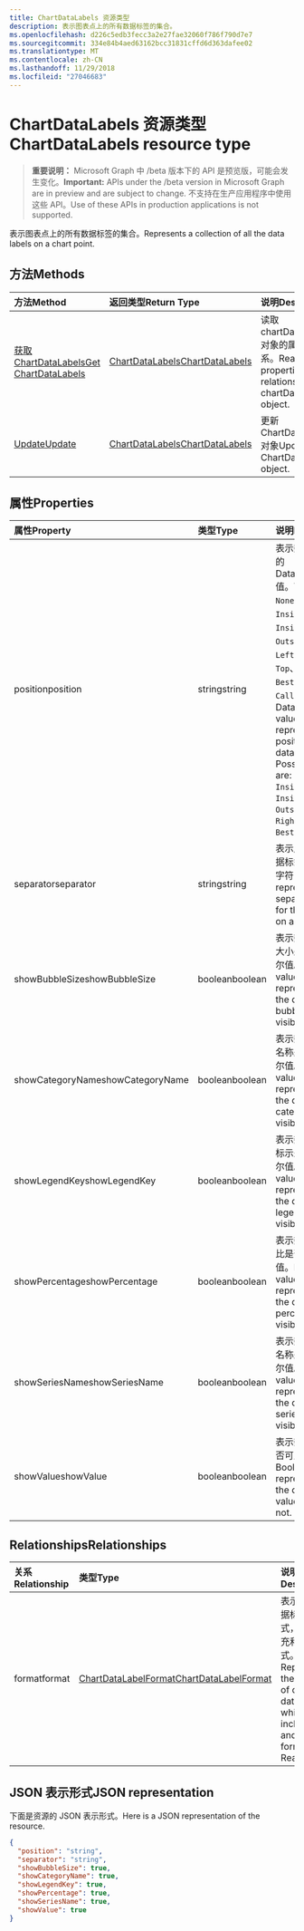 ```yaml
---
title: ChartDataLabels 资源类型
description: 表示图表点上的所有数据标签的集合。
ms.openlocfilehash: d226c5edb3fecc3a2e27fae32060f786f790d7e7
ms.sourcegitcommit: 334e84b4aed63162bcc31831cffd6d363dafee02
ms.translationtype: MT
ms.contentlocale: zh-CN
ms.lasthandoff: 11/29/2018
ms.locfileid: "27046683"
---
```

# <a name="chartdatalabels-resource-type"></a><span data-ttu-id="fdbd7-103">ChartDataLabels 资源类型</span><span class="sxs-lookup"><span data-stu-id="fdbd7-103">ChartDataLabels resource type</span></span>

> <span data-ttu-id="fdbd7-104">**重要说明：** Microsoft Graph 中 /beta 版本下的 API 是预览版，可能会发生变化。</span><span class="sxs-lookup"><span data-stu-id="fdbd7-104">**Important:** APIs under the /beta version in Microsoft Graph are in preview and are subject to change.</span></span> <span data-ttu-id="fdbd7-105">不支持在生产应用程序中使用这些 API。</span><span class="sxs-lookup"><span data-stu-id="fdbd7-105">Use of these APIs in production applications is not supported.</span></span>

<span data-ttu-id="fdbd7-106">表示图表点上的所有数据标签的集合。</span><span class="sxs-lookup"><span data-stu-id="fdbd7-106">Represents a collection of all the data labels on a chart point.</span></span>


## <a name="methods"></a><span data-ttu-id="fdbd7-107">方法</span><span class="sxs-lookup"><span data-stu-id="fdbd7-107">Methods</span></span>

| <span data-ttu-id="fdbd7-108">方法</span><span class="sxs-lookup"><span data-stu-id="fdbd7-108">Method</span></span>           | <span data-ttu-id="fdbd7-109">返回类型</span><span class="sxs-lookup"><span data-stu-id="fdbd7-109">Return Type</span></span>    |<span data-ttu-id="fdbd7-110">说明</span><span class="sxs-lookup"><span data-stu-id="fdbd7-110">Description</span></span>|
|:---------------|:--------|:----------|
|[<span data-ttu-id="fdbd7-111">获取 ChartDataLabels</span><span class="sxs-lookup"><span data-stu-id="fdbd7-111">Get ChartDataLabels</span></span>](../api/chartdatalabels-get.md) | [<span data-ttu-id="fdbd7-112">ChartDataLabels</span><span class="sxs-lookup"><span data-stu-id="fdbd7-112">ChartDataLabels</span></span>](chartdatalabels.md) |<span data-ttu-id="fdbd7-113">读取 chartDataLabels 对象的属性和关系。</span><span class="sxs-lookup"><span data-stu-id="fdbd7-113">Read properties and relationships of chartDataLabels object.</span></span>|
|[<span data-ttu-id="fdbd7-114">Update</span><span class="sxs-lookup"><span data-stu-id="fdbd7-114">Update</span></span>](../api/chartdatalabels-update.md) | [<span data-ttu-id="fdbd7-115">ChartDataLabels</span><span class="sxs-lookup"><span data-stu-id="fdbd7-115">ChartDataLabels</span></span>](chartdatalabels.md) |<span data-ttu-id="fdbd7-116">更新 ChartDataLabels 对象</span><span class="sxs-lookup"><span data-stu-id="fdbd7-116">Update ChartDataLabels object.</span></span> |

## <a name="properties"></a><span data-ttu-id="fdbd7-117">属性</span><span class="sxs-lookup"><span data-stu-id="fdbd7-117">Properties</span></span>
| <span data-ttu-id="fdbd7-118">属性</span><span class="sxs-lookup"><span data-stu-id="fdbd7-118">Property</span></span>     | <span data-ttu-id="fdbd7-119">类型</span><span class="sxs-lookup"><span data-stu-id="fdbd7-119">Type</span></span>   |<span data-ttu-id="fdbd7-120">说明</span><span class="sxs-lookup"><span data-stu-id="fdbd7-120">Description</span></span>|
|:---------------|:--------|:----------|
|<span data-ttu-id="fdbd7-121">position</span><span class="sxs-lookup"><span data-stu-id="fdbd7-121">position</span></span>|<span data-ttu-id="fdbd7-122">string</span><span class="sxs-lookup"><span data-stu-id="fdbd7-122">string</span></span>|<span data-ttu-id="fdbd7-p102">表示数据标签位置的 DataLabelPosition 值。可能的值是：`None`、`Center`、`InsideEnd`、`InsideBase`、`OutsideEnd`、`Left`、`Right`、`Top`、`Bottom`、`BestFit`、`Callout`。</span><span class="sxs-lookup"><span data-stu-id="fdbd7-p102">DataLabelPosition value that represents the position of the data label. Possible values are: `None`, `Center`, `InsideEnd`, `InsideBase`, `OutsideEnd`, `Left`, `Right`, `Top`, `Bottom`, `BestFit`, `Callout`.</span></span>|
|<span data-ttu-id="fdbd7-125">separator</span><span class="sxs-lookup"><span data-stu-id="fdbd7-125">separator</span></span>|<span data-ttu-id="fdbd7-126">string</span><span class="sxs-lookup"><span data-stu-id="fdbd7-126">string</span></span>|<span data-ttu-id="fdbd7-127">表示用于图表中数据标签的分隔符的字符串。</span><span class="sxs-lookup"><span data-stu-id="fdbd7-127">String representing the separator used for the data labels on a chart.</span></span>|
|<span data-ttu-id="fdbd7-128">showBubbleSize</span><span class="sxs-lookup"><span data-stu-id="fdbd7-128">showBubbleSize</span></span>|<span data-ttu-id="fdbd7-129">boolean</span><span class="sxs-lookup"><span data-stu-id="fdbd7-129">boolean</span></span>|<span data-ttu-id="fdbd7-130">表示数据标签气泡大小是否可见的布尔值。</span><span class="sxs-lookup"><span data-stu-id="fdbd7-130">Boolean value representing if the data label bubble size is visible or not.</span></span>|
|<span data-ttu-id="fdbd7-131">showCategoryName</span><span class="sxs-lookup"><span data-stu-id="fdbd7-131">showCategoryName</span></span>|<span data-ttu-id="fdbd7-132">boolean</span><span class="sxs-lookup"><span data-stu-id="fdbd7-132">boolean</span></span>|<span data-ttu-id="fdbd7-133">表示数据标签类别名称是否可见的布尔值。</span><span class="sxs-lookup"><span data-stu-id="fdbd7-133">Boolean value representing if the data label category name is visible or not.</span></span>|
|<span data-ttu-id="fdbd7-134">showLegendKey</span><span class="sxs-lookup"><span data-stu-id="fdbd7-134">showLegendKey</span></span>|<span data-ttu-id="fdbd7-135">boolean</span><span class="sxs-lookup"><span data-stu-id="fdbd7-135">boolean</span></span>|<span data-ttu-id="fdbd7-136">表示数据标签图例标示是否可见的布尔值。</span><span class="sxs-lookup"><span data-stu-id="fdbd7-136">Boolean value representing if the data label legend key is visible or not.</span></span>|
|<span data-ttu-id="fdbd7-137">showPercentage</span><span class="sxs-lookup"><span data-stu-id="fdbd7-137">showPercentage</span></span>|<span data-ttu-id="fdbd7-138">boolean</span><span class="sxs-lookup"><span data-stu-id="fdbd7-138">boolean</span></span>|<span data-ttu-id="fdbd7-139">表示数据标签百分比是否可见的布尔值。</span><span class="sxs-lookup"><span data-stu-id="fdbd7-139">Boolean value representing if the data label percentage is visible or not.</span></span>|
|<span data-ttu-id="fdbd7-140">showSeriesName</span><span class="sxs-lookup"><span data-stu-id="fdbd7-140">showSeriesName</span></span>|<span data-ttu-id="fdbd7-141">boolean</span><span class="sxs-lookup"><span data-stu-id="fdbd7-141">boolean</span></span>|<span data-ttu-id="fdbd7-142">表示数据标签系列名称是否可见的布尔值。</span><span class="sxs-lookup"><span data-stu-id="fdbd7-142">Boolean value representing if the data label series name is visible or not.</span></span>|
|<span data-ttu-id="fdbd7-143">showValue</span><span class="sxs-lookup"><span data-stu-id="fdbd7-143">showValue</span></span>|<span data-ttu-id="fdbd7-144">boolean</span><span class="sxs-lookup"><span data-stu-id="fdbd7-144">boolean</span></span>|<span data-ttu-id="fdbd7-145">表示数据标签值是否可见的布尔值。</span><span class="sxs-lookup"><span data-stu-id="fdbd7-145">Boolean value representing if the data label value is visible or not.</span></span>|

## <a name="relationships"></a><span data-ttu-id="fdbd7-146">Relationships</span><span class="sxs-lookup"><span data-stu-id="fdbd7-146">Relationships</span></span>
| <span data-ttu-id="fdbd7-147">关系</span><span class="sxs-lookup"><span data-stu-id="fdbd7-147">Relationship</span></span> | <span data-ttu-id="fdbd7-148">类型</span><span class="sxs-lookup"><span data-stu-id="fdbd7-148">Type</span></span>   |<span data-ttu-id="fdbd7-149">说明</span><span class="sxs-lookup"><span data-stu-id="fdbd7-149">Description</span></span>|
|:---------------|:--------|:----------|
|<span data-ttu-id="fdbd7-150">format</span><span class="sxs-lookup"><span data-stu-id="fdbd7-150">format</span></span>|[<span data-ttu-id="fdbd7-151">ChartDataLabelFormat</span><span class="sxs-lookup"><span data-stu-id="fdbd7-151">ChartDataLabelFormat</span></span>](chartdatalabelformat.md)|<span data-ttu-id="fdbd7-p103">表示图表数据标签的格式，包括填充和字体格式。只读。</span><span class="sxs-lookup"><span data-stu-id="fdbd7-p103">Represents the format of chart data labels, which includes fill and font formatting. Read-only.</span></span>|

## <a name="json-representation"></a><span data-ttu-id="fdbd7-154">JSON 表示形式</span><span class="sxs-lookup"><span data-stu-id="fdbd7-154">JSON representation</span></span>

<span data-ttu-id="fdbd7-155">下面是资源的 JSON 表示形式。</span><span class="sxs-lookup"><span data-stu-id="fdbd7-155">Here is a JSON representation of the resource.</span></span>

<!-- {
  "blockType": "resource",
  "optionalProperties": [

  ],
  "@odata.type": "microsoft.graph.chartDataLabels"
}-->

```json
{
  "position": "string",
  "separator": "string",
  "showBubbleSize": true,
  "showCategoryName": true,
  "showLegendKey": true,
  "showPercentage": true,
  "showSeriesName": true,
  "showValue": true
}

```

<!-- uuid: 8fcb5dbc-d5aa-4681-8e31-b001d5168d79
2015-10-25 14:57:30 UTC -->
<!-- {
  "type": "#page.annotation",
  "description": "ChartDataLabels resource",
  "keywords": "",
  "section": "documentation",
  "tocPath": ""
}-->